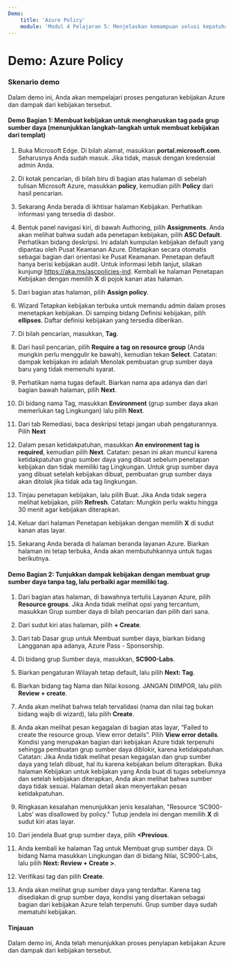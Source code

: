 ```yaml
---
Demo:
    title: 'Azure Policy'
    module: 'Modul 4 Pelajaran 5: Menjelaskan kemampuan solusi kepatuhan Microsoft: Menjelaskan Azure Policy'
---
```



# Demo: Azure Policy

### Skenario demo
Dalam demo ini, Anda akan mempelajari proses pengaturan kebijakan Azure dan dampak dari kebijakan tersebut.

#### Demo Bagian 1: Membuat kebijakan untuk mengharuskan tag pada grup sumber daya (menunjukkan langkah-langkah untuk membuat kebijakan dari templat)

1. Buka Microsoft Edge. Di bilah alamat, masukkan **portal.microsoft.com**.  Seharusnya Anda sudah masuk. Jika tidak, masuk dengan kredensial admin Anda.

1. Di kotak pencarian, di bilah biru di bagian atas halaman di sebelah tulisan Microsoft Azure, masukkan **policy**, kemudian pilih **Policy** dari hasil pencarian.

1. Sekarang Anda berada di ikhtisar halaman Kebijakan. Perhatikan informasi yang tersedia di dasbor.

1. Bentuk panel navigasi kiri, di bawah Authoring, pilih **Assignments**.  Anda akan melihat bahwa sudah ada penetapan kebijakan, pilih **ASC Default**.  Perhatikan bidang deskripsi. Ini adalah kumpulan kebijakan default yang dipantau oleh Pusat Keamanan Azure. Ditetapkan secara otomatis sebagai bagian dari orientasi ke Pusat Keamanan. Penetapan default hanya berisi kebijakan audit. Untuk informasi lebih lanjut, silakan kunjungi https://aka.ms/ascpolicies-ind.  Kembali ke halaman Penetapan Kebijakan dengan memilih **X** di pojok kanan atas halaman.

1. Dari bagian atas halaman, pilih **Assign policy**.

1. Wizard Tetapkan kebijakan terbuka untuk memandu admin dalam proses menetapkan kebijakan.  Di samping bidang Definisi kebijakan, pilih **ellipses**.  Daftar definisi kebijakan yang tersedia diberikan.  

1. Di bilah pencarian, masukkan, **Tag**.

1. Dari hasil pencarian, pilih **Require a tag on resource group** (Anda mungkin perlu menggulir ke bawah), kemudian tekan **Select**.  Catatan: dampak kebijakan ini adalah Menolak pembuatan grup sumber daya baru yang tidak memenuhi syarat.  

1. Perhatikan nama tugas default.  Biarkan nama apa adanya dan dari bagian bawah halaman, pilih **Next**.

1. Di bidang nama Tag, masukkan **Environment** (grup sumber daya akan memerlukan tag Lingkungan) lalu pilih **Next**.  

1. Dari tab Remediasi, baca deskripsi tetapi jangan ubah pengaturannya. Pilih **Next**

1. Dalam pesan ketidakpatuhan, masukkan **An environment tag is required**, kemudian pilih **Next**. Catatan: pesan ini akan muncul karena ketidakpatuhan grup sumber daya yang dibuat sebelum penetapan kebijakan dan tidak memiliki tag Lingkungan.  Untuk grup sumber daya yang dibuat setelah kebijakan dibuat, pembuatan grup sumber daya akan ditolak jika tidak ada tag lingkungan.

1. Tinjau penetapan kebijakan, lalu pilih Buat.  Jika Anda tidak segera melihat kebijakan, pilih **Refresh**. Catatan: Mungkin perlu waktu hingga 30 menit agar kebijakan diterapkan.

1. Keluar dari halaman Penetapan kebijakan dengan memilih **X** di sudut kanan atas layar.

1. Sekarang Anda berada di halaman beranda layanan Azure.  Biarkan halaman ini tetap terbuka, Anda akan membutuhkannya untuk tugas berikutnya.

#### Demo Bagian 2:  Tunjukkan dampak kebijakan dengan membuat grup sumber daya tanpa tag, lalu perbaiki agar memiliki tag.

1. Dari bagian atas halaman, di bawahnya tertulis Layanan Azure, pilih **Resource groups**. Jika Anda tidak melihat opsi yang tercantum, masukkan Grup sumber daya di bilah pencarian dan pilih dari sana.

1. Dari sudut kiri atas halaman, pilih **+ Create**.

1. Dari tab Dasar grup untuk Membuat sumber daya, biarkan bidang Langganan apa adanya, Azure Pass - Sponsorship.

1. Di bidang grup Sumber daya, masukkan, **SC900-Labs**.

1. Biarkan pengaturan Wilayah tetap default, lalu pilih **Next: Tag**.

1. Biarkan bidang tag Nama dan Nilai kosong.  JANGAN DIIMPOR, lalu pilih **Review + create**.

1. Anda akan melihat bahwa telah tervalidasi (nama dan nilai tag bukan bidang wajib di wizard), lalu pilih **Create**.

1. Anda akan melihat pesan kegagalan di bagian atas layar, “Failed to create the resource group. View error details”.  Pilih **View error details**. Kondisi yang merupakan bagian dari kebijakan Azure tidak terpenuhi sehingga pembuatan grup sumber daya diblokir, karena ketidakpatuhan. Catatan: Jika Anda tidak melihat pesan kegagalan dan grup sumber daya yang telah dibuat, hal itu karena kebijakan belum diterapkan.  Buka halaman Kebijakan untuk kebijakan yang Anda buat di tugas sebelumnya dan setelah kebijakan diterapkan, Anda akan melihat bahwa sumber daya tidak sesuai.  Halaman detail akan menyertakan pesan ketidakpatuhan.

1. Ringkasan kesalahan menunjukkan jenis kesalahan, "Resource ‘SC900-Labs’ was disallowed by policy."  Tutup jendela ini dengan memilih **X** di sudut kiri atas layar.

1. Dari jendela Buat grup sumber daya, pilih **<Previous**.

1. Anda kembali ke halaman Tag untuk Membuat grup sumber daya.  Di bidang Nama masukkan Lingkungan dan di bidang Nilai, SC900-Labs, lalu pilih **Next: Review + Create >**.

1. Verifikasi tag dan pilih **Create**.

1. Anda akan melihat grup sumber daya yang terdaftar.  Karena tag disediakan di grup sumber daya, kondisi yang disertakan sebagai bagian dari kebijakan Azure telah terpenuhi.  Grup sumber daya sudah mematuhi kebijakan.

#### Tinjauan

Dalam demo ini, Anda telah menunjukkan proses penyiapan kebijakan Azure dan dampak dari kebijakan tersebut.
